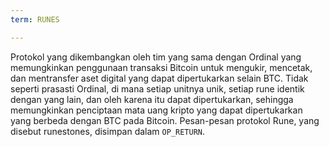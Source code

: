 ```yaml
---
term: RUNES

---
```

Protokol yang dikembangkan oleh tim yang sama dengan Ordinal yang memungkinkan penggunaan transaksi Bitcoin untuk mengukir, mencetak, dan mentransfer aset digital yang dapat dipertukarkan selain BTC. Tidak seperti prasasti Ordinal, di mana setiap unitnya unik, setiap rune identik dengan yang lain, dan oleh karena itu dapat dipertukarkan, sehingga memungkinkan penciptaan mata uang kripto yang dapat dipertukarkan yang berbeda dengan BTC pada Bitcoin. Pesan-pesan protokol Rune, yang disebut runestones, disimpan dalam `OP_RETURN`.